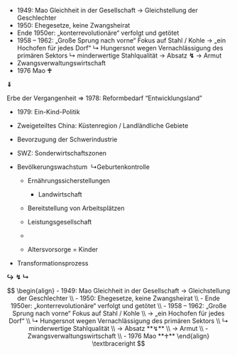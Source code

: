 - 1949: Mao Gleichheit in der Gesellschaft → Gleichstellung der Geschlechter
- 1950: Ehegesetze, keine Zwangsheirat
- Ende 1950er: „konterrevolutionäre“ verfolgt und getötet
- 1958 – 1962: „Große Sprung nach vorne“ Fokus auf Stahl / Kohle
	→ „ein Hochofen für jedes Dorf“
		↳ Hungersnot wegen Vernachlässigung des primären Sektors
		↳ minderwertige Stahlqualität
	→ Absatz **↯**
	→ Armut
- Zwangsverwaltungswirtschaft
- 1976 Mao **♰**

**⇓**

Erbe der Vergangenheit
⇒ 1978: Reformbedarf “Entwicklungsland”
- 1979: Ein-Kind-Politik
- Zweigeteiltes China: Küstenregion / Landländliche Gebiete
- Bevorzugung der Schwerindustrie
- SWZ: Sonderwirtschaftszonen

- Bevölkerungswachstum 
    ↳Geburtenkontrolle 
    
    - Ernährungssicherstellungen 
        
        - Landwirtschaft 
            
    - Bereitstellung von Arbeitsplätzen 
        
    - Leistungsgesellschaft 
        
    - 
    - Altersvorsorge = Kinder 
        
- Transformationsprozess






**↪**
**↯**
**↳**






$$
	\begin{align}
	- 1949: Mao Gleichheit in der Gesellschaft → Gleichstellung der Geschlechter \\
	- 1950: Ehegesetze, keine Zwangsheirat \\
	- Ende 1950er: „konterrevolutionäre“ verfolgt und getötet \\
	- 1958 – 1962: „Große Sprung nach vorne“ Fokus auf Stahl / Kohle \\
		→ „ein Hochofen für jedes Dorf“ \\
			↳ Hungersnot wegen Vernachlässigung des primären Sektors \\
			↳ minderwertige Stahlqualität \\
		→ Absatz **↯** \\
		→ Armut \\
	- Zwangsverwaltungswirtschaft \\
	- 1976 Mao **♰**
	\end{align}
	\textbraceright
$$